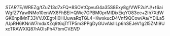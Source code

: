 $START$E/WREZg/tZuZ13d7xFQ+8SOVtCpvuG4a35S8Exy8g/VWF2uYJ/+t6aiWgfZ7YawlNMo10enWX8FhBEI+QWe7GPBM0prMIDixEiqYO83ee+2Ih7XdWGK6npIMnT33VVJXEgt4i0HUuwaRqTGL4+KwxkucD4Vnf9QCow/Aa/YDlLa5/UpRH6KNnW7mdxXZq9t6qTfTP5m3PPgDyGUvAlsIILp6hSEJeV1g2l5ZMI9UxcTRAWXIQ87rAOIsPh47bmCV$END$